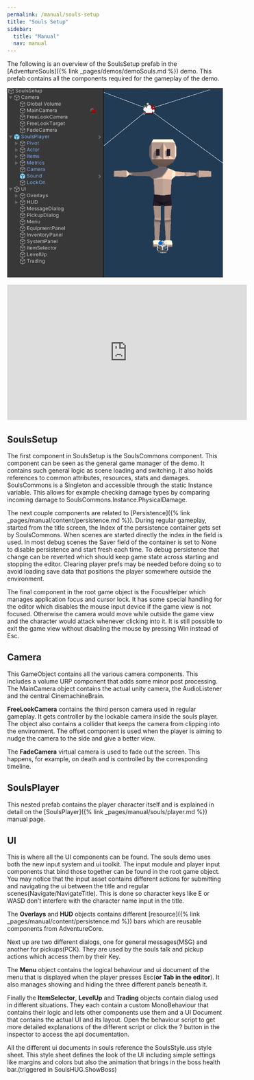 ```yaml
---
permalink: /manual/souls-setup
title: "Souls Setup"
sidebar:
  title: "Manual"
  nav: manual
---
```


The following is an overview of the SoulsSetup prefab in the [AdventureSouls]({% link _pages/demos/demoSouls.md %}) demo. This prefab contains all the components required for the gameplay of the demo.

<p align="center">
  <img src="/assets/images/souls/soulsSetup.png" />
</p>

<iframe width="560" height="315" src="https://www.youtube-nocookie.com/embed/Ozp06rPjKhc?si=oyOmmo0OQG1MSQal" title="YouTube video player" frameborder="0" allow="accelerometer; autoplay; clipboard-write; encrypted-media; gyroscope; picture-in-picture; web-share" referrerpolicy="strict-origin-when-cross-origin" allowfullscreen></iframe>

## SoulsSetup

The first component in SoulsSetup is the SoulsCommons component. This component can be seen as the general game manager of the demo. It contains such general logic as scene loading and switching. It also holds references to common attributes, resources, stats and damages. SoulsCommons is a Singleton and accessible through the static Instance variable. This allows for example checking damage types by comparing incoming damage to SoulsCommons.Instance.PhysicalDamage.

The next couple components are related to [Persistence]({% link _pages/manual/content/persistence.md %}). During regular gameplay, started from the title screen, the Index of the persistence container gets set by SoulsCommons. When scenes are started directly the index in the field is used. In most debug scenes the Saver field of the container is set to None to disable persistence and start fresh each time. To debug persistence that change can be reverted which should keep game state across starting and stopping the editor. Clearing player prefs may be needed before doing so to avoid loading save data that positions the player somewhere outside the environment.

The final component in the root game object is the FocusHelper which manages application focus and cursor lock. It has some special handling for the editor which disables the mouse input device if the game view is not focused. Otherwise the camera would move while outside the game view and the character would attack whenever clicking into it. It is still possible to exit the game view without disabling the mouse by pressing Win instead of Esc.

## Camera

This GameObject contains all the various camera components. This includes a volume URP component that adds some minor post processing. The MainCamera object contains the actual unity camera, the AudioListener and the central CinemachineBrain.

__FreeLookCamera__ contains the third person camera used in regular gameplay. It gets controller by the lockable camera inside the souls player. The object also contains a collider that keeps the camera from clipping into the environment. The offset component is used when the player is aiming to nudge the camera to the side and give a better view.

The __FadeCamera__ virtual camera is used to fade out the screen. This happens, for example, on death and is controlled by the corresponding timeline.

## SoulsPlayer

This nested prefab contains the player character itself and is explained in detail on the [SoulsPlayer]({% link _pages/manual/souls/player.md %}) manual page.

## UI

This is where all the UI components can be found. The souls demo uses both the new input system and ui toolkit. The input module and player input components that bind those together can be found in the root game object. You may notice that the input asset contains different actions for submitting and navigating the ui between the title and regular scenes(Navigate/NavigateTitle). This is done so character keys like E or WASD don't interfere with the character name input in the title.

The __Overlays__ and __HUD__ objects contains different [resource]({% link _pages/manual/content/persistence.md %}) bars which are reusable components from AdventureCore. 

Next up are two different dialogs, one for general messages(MSG) and another for pickups(PCK). They are used by the souls talk and pickup actions which access them by their Key.

The __Menu__ object contains the logical behaviour and ui document of the menu that is displayed when the player presses Esc(__or Tab in the editor__). It also manages showing and hiding the three different panels beneath it.

Finally the __ItemSelector__, __LevelUp__ and __Trading__ objects contain dialog used in different situations. They each contain a custom MonoBehaviour that contains their logic and lets other components use them and a UI Document that contains the actual UI and its layout. Open the behaviour script to get more detailed explanations of the different script or click the ? button in the inspector to access the api documentation. 

All the different ui documents in souls reference the SoulsStyle.uss style sheet. This style sheet defines the look of the UI including simple settings like margins and colors but also the animation that brings in the boss health bar.(triggered in SoulsHUG.ShowBoss)